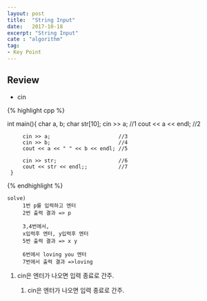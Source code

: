 ```yaml
---
layout: post
title:  "String Input"
date:   2017-10-18
excerpt: "String Input"
cate : "algorithm"
tag:
- Key Point
---
```


## Review

* cin

{% highlight cpp %}

int main(){
         char a, b;
         char str[10];
         cin >> a;                      //1
         cout << a << endl;             //2
         
         cin >> a;                      //3
         cin >> b;                      //4
         cout << a << " " << b << endl; //5
         
         cin >> str;                    //6
         cout << str << endl;;          //7
     }


{% endhighlight %}

```
solve)
     1번 p를 입력하고 엔터
     2번 출력 결과 => p
 
     3,4번에서,
     x입력후 엔터, y입력후 엔터
     5번 출력 결과 => x y
     
     6번에서 loving you 엔터
     7번에서 출력 결과 =>loving
```     
 
 1. cin은 엔터가 나오면 입력 종료로 간주.
 
    1. cin은 엔터가 나오면 입력 종료로 간주.
 
 
